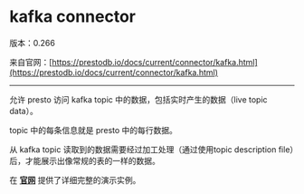 # kafka connector

版本：0.266

来自官网：[https://prestodb.io/docs/current/connector/kafka.html](https://prestodb.io/docs/current/connector/kafka.html)

--------------------------------------

允许 presto 访问 kafka topic 中的数据，包括实时产生的数据（live topic data）。

topic 中的每条信息就是 presto 中的每行数据。

从 kafka topic 读取到的数据需要经过加工处理（通过使用topic description file）后，才能展示出像常规的表的一样的数据。

在 [**官网**](https://prestodb.io/docs/current/connector/kafka-tutorial.html#connector-kafka-tutorial--page-root) 提供了详细完整的演示实例。